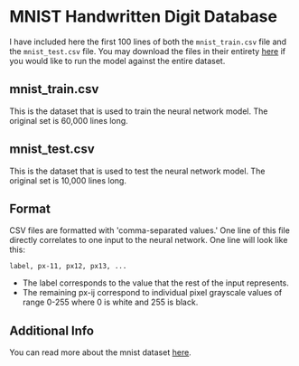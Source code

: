 # MNIST Handwritten Digit Database

I have included here the first 100 lines of both the `mnist_train.csv` file and the `mnist_test.csv` file.
You may download the files in their entirety [here](https://pjreddie.com/projects/mnist-in-csv/) if you would like to run the model against the entire dataset. 

## mnist_train.csv

This is the dataset that is used to train the neural network model. The original set is 60,000 lines long.

## mnist_test.csv

This is the dataset that is used to test the neural network model. The original set is 10,000 lines long.

## Format

CSV files are formatted with 'comma-separated values.' One line of this file directly correlates to one input to the neural network. One line will look like this:
```
label, px-11, px12, px13, ...
```
* The label corresponds to the value that the rest of the input represents.
* The remaining px-ij correspond to individual pixel grayscale values of range 0-255 where 0 is white and 255 is black.  

## Additional Info

You can read more about the mnist dataset [here](https://pjreddie.com/projects/mnist-in-csv/).
